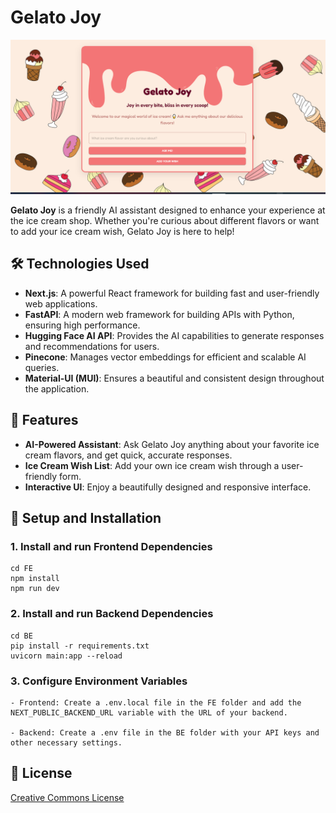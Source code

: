 # Gelato Joy

![Gelato Joy](FE/public/front.png)

**Gelato Joy** is a friendly AI assistant designed to enhance your experience at the ice cream shop. Whether you're curious about different flavors or want to add your ice cream wish, Gelato Joy is here to help!

## 🛠️ Technologies Used

- **Next.js**: A powerful React framework for building fast and user-friendly web applications.
- **FastAPI**: A modern web framework for building APIs with Python, ensuring high performance.
- **Hugging Face AI API**: Provides the AI capabilities to generate responses and recommendations for users.
- **Pinecone**: Manages vector embeddings for efficient and scalable AI queries.
- **Material-UI (MUI)**: Ensures a beautiful and consistent design throughout the application.

## 🚀 Features

- **AI-Powered Assistant**: Ask Gelato Joy anything about your favorite ice cream flavors, and get quick, accurate responses.
- **Ice Cream Wish List**: Add your own ice cream wish through a user-friendly form.
- **Interactive UI**: Enjoy a beautifully designed and responsive interface.

## 🔧 Setup and Installation

### 1. Install and run Frontend Dependencies

```
cd FE
npm install
npm run dev
```

### 2. Install and run Backend Dependencies

```
cd BE
pip install -r requirements.txt
uvicorn main:app --reload
```

### 3. Configure Environment Variables

```
- Frontend: Create a .env.local file in the FE folder and add the NEXT_PUBLIC_BACKEND_URL variable with the URL of your backend.

- Backend: Create a .env file in the BE folder with your API keys and other necessary settings.
```

## 📄 License

[Creative Commons License](https://creativecommons.org/licenses/by-nc-sa/4.0/legalcode)